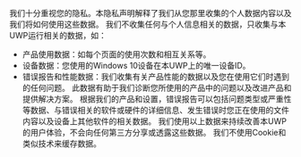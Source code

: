 
我们十分重视您的隐私。本隐私声明解释了我们从您那里收集的个人数据内容以及我们将如何使用这些数据。
我们不收集任何与个人信息相关的数据，只收集与本UWP运行相关的数据，如：
 * 产品使用数据：如每个页面的使用次数和相互关系等。
 * 设备数据：您使用的Windows 10设备在本UWP上的唯一设备ID。
 * 错误报告和性能数据：我们收集有关产品性能的数据以及您在使用它们时遇到的任何问题。 此数据有助于我们诊断您所使用的产品中的问题以及改进产品和提供解决方案。 根据我们的产品和设置，错误报告可以包括问题类型或严重性等数据、与错误相关的软件或硬件的详细信息、发生错误时您正在使用的文件内容以及设备上其他软件的相关数据。
我们使用以上数据来持续改善本UWP的用户体验，不会向任何第三方分享或透露这些数据。
我们不使用Cookie和类似技术来缓存数据。
